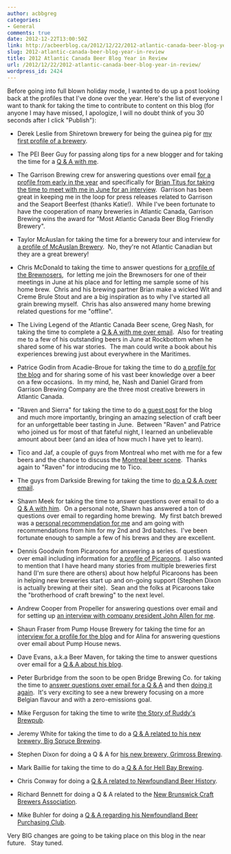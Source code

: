 ```yaml
---
author: acbbgreg
categories:
- General
comments: true
date: 2012-12-22T13:00:50Z
link: http://acbeerblog.ca/2012/12/22/2012-atlantic-canada-beer-blog-year-in-review/
slug: 2012-atlantic-canada-beer-blog-year-in-review
title: 2012 Atlantic Canada Beer Blog Year in Review
url: /2012/12/22/2012-atlantic-canada-beer-blog-year-in-review/
wordpress_id: 2424
---
```


Before going into full blown holiday mode, I wanted to do up a post looking back at the profiles that I've done over the year. Here's the list of everyone I want to thank for taking the time to contribute to content on this blog (for anyone I may have missed, I apologize, I will no doubt think of you 30 seconds after I click "Publish"):



	
  * Derek Leslie from Shiretown brewery for being the guinea pig for [my first profile of a brewery](http://atlanticcanadabeerblog.wordpress.com/2012/01/04/the-story-of-shiretown-beer-dalhousie-n-b/).

	
  * The PEI Beer Guy for passing along tips for a new blogger and for taking the time for a [Q & A with me](http://atlanticcanadabeerblog.wordpress.com/2012/01/20/looking-for-great-beer-tasting-notes-check-out-the-pei-beer-guy/).

	
  * The Garrison Brewing crew for answering questions over email [for a profile from early in the year](http://atlanticcanadabeerblog.wordpress.com/2012/02/13/the-story-of-garrison-brewing-co-halifax-ns/) and specifically for [Brian Titus for taking the time to meet with me in June for an interview](http://atlanticcanadabeerblog.wordpress.com/2012/08/02/q-and-a-with-garrison-brewing-co-president-brian-titus/).  Garrison has been great in keeping me in the loop for press releases related to Garrison and the Seaport Beerfest (thanks Katie!).  While I've been fortunate to have the cooperation of many breweries in Atlantic Canada, Garrison Brewing wins the award for "Most Atlantic Canada Beer Blog Friendly Brewery".

	
  * Taylor McAuslan for taking the time for a brewery tour and interview for [a profile of McAuslan Brewery](http://atlanticcanadabeerblog.wordpress.com/2012/03/13/the-story-of-mcauslan-brewery-montreal-quebec/).  No, they're not Atlantic Canadian but they are a great brewery!

	
  * Chris McDonald to taking the time to answer questions for [a profile of the Brewnosers](http://atlanticcanadabeerblog.wordpress.com/2012/04/09/profile-of-brewnosers/),  for letting me join the Brewnosers for one of their meetings in June at his place and for letting me sample some of his home brew.  Chris and his brewing partner Brian make a wicked Wit and Creme Brule Stout and are a big inspiration as to why I've started all grain brewing myself.  Chris has also answered many home brewing related questions for me "offline".

	
  * The Living Legend of the Atlantic Canada Beer scene, Greg Nash, for taking the time to complete a [Q & A with me over email](http://atlanticcanadabeerblog.wordpress.com/2012/02/28/q-a-with-atlantic-canadas-rock-star-brewer-greg-nash/).  Also for treating me to a few of his outstanding beers in June at Rockbottom when he shared some of his war stories.  The man could write a book about his experiences brewing just about everywhere in the Maritimes.

	
  * Patrice Godin from Acadie-Broue for taking the time to do [a profile for the blog](http://atlanticcanadabeerblog.wordpress.com/2012/05/09/the-story-of-acadie-broue-moncton-n-b/) and for sharing some of his vast beer knowledge over a beer on a few occasions.  In my mind, he, Nash and Daniel Girard from Garrison Brewing Company are the three most creative brewers in Atlantic Canada.

	
  * "Raven and Sierra" for taking the time to do [a guest post](http://atlanticcanadabeerblog.wordpress.com/2012/04/23/friday-the-firkinteenth-at-the-grey-lodge-pub-philadelphia-pennsylvania/) for the blog and much more importantly, bringing an amazing selection of craft beer for an unforgettable beer tasting in June.  Between "Raven" and Patrice who joined us for most of that fateful night, I learned an unbelievable amount about beer (and an idea of how much I have yet to learn).

	
  * Tico and Jaf, a couple of guys from Montreal who met with me for a few beers and the chance to discuss the [Montreal beer scene](http://atlanticcanadabeerblog.wordpress.com/2012/03/14/insiders-guide-to-the-montreal-craft-beer-scene/).  Thanks again to "Raven" for introducing me to Tico.

	
  * The guys from Darkside Brewing for taking the time to [do a Q & A over email](http://atlanticcanadabeerblog.wordpress.com/2012/04/02/q-and-a-with-the-guys-from-darkside-brewing/).

	
  * Shawn Meek for taking the time to answer questions over email to do a[ Q & A with him](http://atlanticcanadabeerblog.wordpress.com/2012/03/21/q-and-a-with-the-man-behind-meek-brewing-co/).  On a personal note, Shawn has answered a ton of questions over email to regarding home brewing.  My first batch brewed was a [personal recommendation for me](http://meekbrewingco.blogspot.ca/2012/06/tastingrecipe-donovan-red-20.html) and am going with recommendations from him for my 2nd and 3rd batches.  I've been fortunate enough to sample a few of his brews and they are excellent.

	
  * Dennis Goodwin from Picaroons for answering a series of questions over email including information for [a profile of Picaroons](http://atlanticcanadabeerblog.wordpress.com/2012/04/30/the-story-of-picaroons-traditional-ales-northampton-brewing-company-fredericton-n-b/).  I also wanted to mention that I have heard many stories from multiple breweries first hand (I'm sure there are others) about how helpful Picaroons has been in helping new breweries start up and on-going support (Stephen Dixon is actually brewing at their site).  Sean and the folks at Picaroons take the "brotherhood of craft brewing" to the next level.

	
  * Andrew Cooper from Propeller for answering questions over email and for setting up [an interview with company president John Allen for me](http://atlanticcanadabeerblog.wordpress.com/2012/08/01/the-story-of-propeller-brewing-company-halifax-n-s/).

	
  * Shaun Fraser from Pump House Brewery for taking the time for an [interview for a profile for the blog](http://atlanticcanadabeerblog.wordpress.com/2012/06/14/the-story-of-pump-house-brewery-moncton-n-b/) and for Alina for answering questions over email about Pump House news.

	
  * Dave Evans, a.k.a Beer Maven, for taking the time to answer questions over email for a [Q & A about his blog](http://atlanticcanadabeerblog.wordpress.com/2012/08/15/q-and-a-with-beer-blogger-beer-maven/).

	
  * Peter Burbridge from the soon to be open Bridge Brewing Co. for taking the time to [answer questions over email for a Q & A](http://atlanticcanadabeerblog.wordpress.com/2012/03/19/q-a-with-peter-burbridge-from-bridge-brewing-company/) and then [doing it again](http://atlanticcanadabeerblog.wordpress.com/2012/11/16/follow-up-q-and-a-with-peter-burbridge-from-bridge-brewing-company/).  It's very exciting to see a new brewery focusing on a more Belgian flavour and with a zero-emissions goal.

	
  * Mike Ferguson for taking the time to write [the Story of Ruddy's Brewpub](http://atlanticcanadabeerblog.wordpress.com/2012/10/11/the-story-of-rudders-brewpub-yarmouth-n-s/).

	
  * Jeremy White for taking the time to do a [Q & A related to his new brewery, Big Spruce Brewing](http://atlanticcanadabeerblog.wordpress.com/2012/10/31/q-and-a-with-jeremy-white-from-big-spruce-brewing/).

	
  * Stephen Dixon for doing a Q & A for [his new brewery, Grimross Brewing](http://atlanticcanadabeerblog.wordpress.com/2012/11/02/q-and-a-with-stephen-dixon-from-grimross-brewing-co/).

	
  * Mark Baillie for taking the time to do a[ Q & A for Hell Bay Brewing](http://atlanticcanadabeerblog.wordpress.com/2012/11/05/q-and-a-with-mark-baillie-from-hell-bay-brewing-co/).

	
  * Chris Conway for doing a [Q & A related to Newfoundland Beer History](http://atlanticcanadabeerblog.wordpress.com/2012/11/22/q-and-a-with-newfoundland-beer-historian-chris-conway/).

	
  * Richard Bennett for doing a Q & A related to the [New Brunswick Craft Brewers Association](http://atlanticcanadabeerblog.wordpress.com/2012/11/26/profile-of-the-new-brunswick-craft-brewers-association/).

	
  * Mike Buhler for doing a [Q & A regarding his Newfoundland Beer Purchasing Club](http://atlanticcanadabeerblog.wordpress.com/2012/12/03/profile-of-beerthief-newfoundland-artisanal-beer-club/).


Very BIG changes are going to be taking place on this blog in the near future.   Stay tuned.
